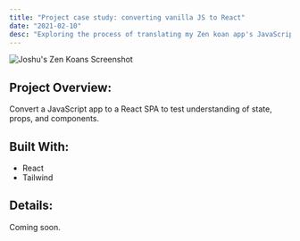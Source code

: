 ```yaml
---
title: "Project case study: converting vanilla JS to React"
date: "2021-02-10"
desc: "Exploring the process of translating my Zen koan app's JavaScript into React JSX."
---
```


  <div>
    <Image
      src="../images/jzk-desktop.png"
      className="rounded-xl"
      height={355}
      width={640}
      alt="Joshu's Zen Koans Screenshot"
    />
  </div>

  ## Project Overview:

  Convert a JavaScript app to a React SPA to test understanding of state, props, and components. 

  ## Built With:

  * React
  * Tailwind

  ## Details:

  Coming soon.